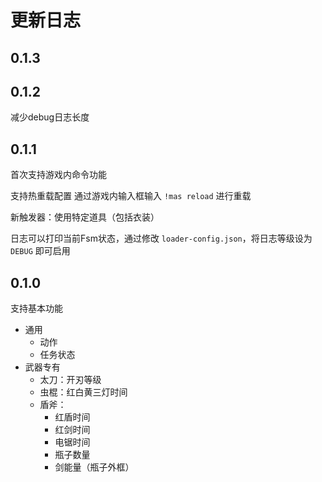 # 更新日志

## 0.1.3



## 0.1.2

减少debug日志长度

## 0.1.1

首次支持游戏内命令功能

支持热重载配置 通过游戏内输入框输入 `!mas reload` 进行重载

新触发器：使用特定道具（包括衣装）

日志可以打印当前Fsm状态，通过修改 `loader-config.json`，将日志等级设为 `DEBUG` 即可启用

## 0.1.0

支持基本功能

- 通用
  - 动作
  - 任务状态
- 武器专有
  - 太刀：开刃等级
  - 虫棍：红白黄三灯时间
  - 盾斧：
      - 红盾时间
      - 红剑时间
      - 电锯时间
      - 瓶子数量
      - 剑能量（瓶子外框）
